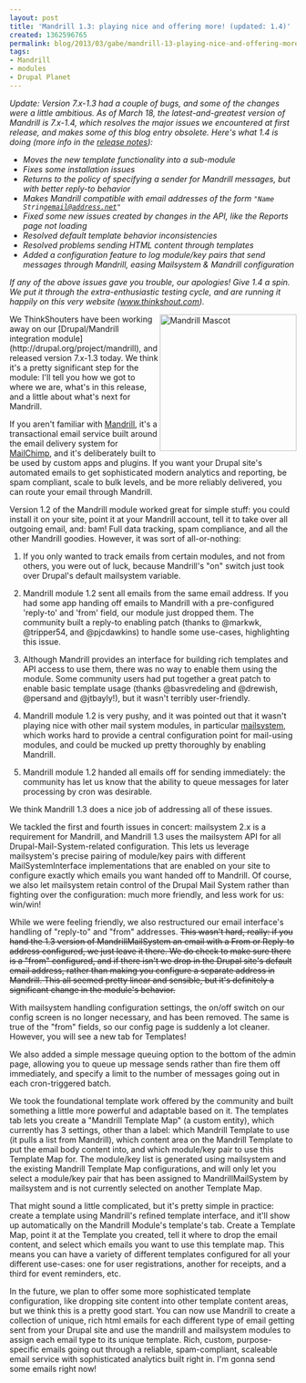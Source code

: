 ```yaml
---
layout: post
title: 'Mandrill 1.3: playing nice and offering more! (updated: 1.4)'
created: 1362596765
permalink: blog/2013/03/gabe/mandrill-13-playing-nice-and-offering-more
tags:
- Mandrill
- modules
- Drupal Planet
---
```

<i>Update: Version 7.x-1.3 had a couple of bugs, and some of the changes were a little ambitious. As of March 18, the latest-and-greatest version of Mandrill is 7.x-1.4, which resolves the major issues we encountered at first release, and makes some of this blog entry obsolete. Here's what 1.4 is doing (more info in the [release notes](http://drupal.org/node/1946388)):  

*  Moves the new template functionality into a sub-module  
*  Fixes some installation issues  
*  Returns to the policy of specifying a sender for Mandrill messages, but with better reply-to behavior  
*  Makes Mandrill compatible with email addresses of the form <code>"Name String<email@address.net>"</code>  
*  Fixed some new issues created by changes in the API, like the Reports page not loading  
*  Resolved default template behavior inconsistencies  
*  Resolved problems sending HTML content through templates  
*  Added a configuration feature to log module/key pairs that send messages through Mandrill, easing Mailsystem & Mandrill configuration

If any of the above issues gave you trouble, our apologies! Give 1.4 a spin. We put it through the extra-enthusiastic testing cycle, and are running it happily on this very website (www.thinkshout.com).</i>

<img src="http://mandrill.com/assets/images/brand/logo-shield-72695847.png" alt="Mandrill Mascot" title="Mandrill Mascot" height="240" width="240" img style="float:right"/>
We ThinkShouters have been working away on our [Drupal/Mandrill integration module](http://drupal.org/project/mandrill), and released version 7.x-1.3 today. We think it's a pretty significant step for the module: I'll tell you how we got to where we are, what's in this release, and a little about what's next for Mandrill.

If you aren't familiar with [Mandrill](https://mandrill.com/), it's a transactional email service built around the email delivery system for [MailChimp](http://mailchimp.com/), and it's deliberately built to be used by custom apps and plugins. If you want your Drupal site's automated emails to get sophisticated modern analytics and reporting, be spam compliant, scale to bulk levels, and be more reliably delivered, you can route your email through Mandrill.

Version 1.2 of the Mandrill module worked great for simple stuff: you could install it on your site, point it at your Mandrill account, tell it to take over all outgoing email, and: bam! Full data tracking, spam compliance, and all the other Mandrill goodies. However, it was sort of all-or-nothing:  

1.  If you only wanted to track emails from certain modules, and not from others, you were out of luck, because Mandrill's "on" switch just took over Drupal's default mailsystem variable.  

2.  Mandrill module 1.2 sent all emails from the same email address. If you had some app handing off emails to Mandrill with a pre-configured 'reply-to' and 'from' field, our module just dropped them. The community built a reply-to enabling patch (thanks to @markwk, @tripper54, and @pjcdawkins) to handle some use-cases, highlighting this issue.  

3.  Although Mandrill provides an interface for building rich templates and API access to use them, there was no way to enable them using the module. Some community users had put together a great patch to enable basic template usage (thanks @basvredeling and @drewish, @persand and @jtbayly!), but it wasn't terribly user-friendly.  

4.  Mandrill module 1.2 is very pushy, and it was pointed out that it wasn't playing nice with other mail system modules, in particular [mailsystem](http://drupal.org/project/mailsystem), which works hard to provide a central configuration point for mail-using modules, and could be mucked up pretty thoroughly by enabling Mandrill.  

5. Mandrill module 1.2 handed all emails off for sending immediately: the community has let us know that the ability to queue messages for later processing by cron was desirable.

We think Mandrill 1.3 does a nice job of addressing all of these issues.

We tackled the first and fourth issues in concert: mailsystem 2.x is a requirement for Mandrill, and Mandrill 1.3 uses the mailsystem API for all Drupal-Mail-System-related configuration. This lets us leverage mailsystem's precise pairing of module/key pairs with different MailSystemInterface implementations that are enabled on your site to configure exactly which emails you want handed off to Mandrill. Of course, we also let mailsystem retain control of the Drupal Mail System rather than fighting over the configuration: much more friendly, and less work for us: win/win!

While we were feeling friendly, we also restructured our email interface's handling of "reply-to" and "from" addresses. <strike>This wasn't hard, really: if you hand the 1.3 version of MandrillMailSystem an email with a From or Reply-to address configured, we just leave it there. We do check to make sure there is a "from" configured, and if there isn't we drop in the Drupal site's default email address, rather than making you configure a separate address in Mandrill. This all seemed pretty linear and sensible, but it's definitely a significant change in the module's behavior.</strike>

With mailsystem handling configuration settings, the on/off switch on our config screen is no longer necessary, and has been removed. The same is true of the "from" fields, so our config page is suddenly a lot cleaner. However, you will see a new tab for Templates!

We also added a simple message queuing option to the bottom of the admin page, allowing you to queue up message sends rather than fire them off immediately, and specify a limit to the number of messages going out in each cron-triggered batch.

We took the foundational template work offered by the community and built something a little more powerful and adaptable based on it. The templates tab lets you create a "Mandrill Template Map" (a custom entity), which currently has 3 settings, other than a label: which Mandrill Template to use (it pulls a list from Mandrill), which content area on the Mandrill Template to put the email body content into, and which module/key pair to use this Template Map for. The module/key list is generated using mailsystem and the existing Mandrill Template Map configurations, and will only let you select a module/key pair that has been assigned to MandrillMailSystem by mailsystem and is not currently selected on another Template Map.

That might sound a little complicated, but it's pretty simple in practice: create a template using Mandrill's refined template interface, and it'll show up automatically on the Mandrill Module's template's tab. Create a Template Map, point it at the Template you created, tell it where to drop the email content, and select which emails you want to use this template map. This means you can have a variety of different templates configured for all your different use-cases: one for user registrations, another for receipts, and a third for event reminders, etc. 

In the future, we plan to offer some more sophisticated template configuration, like dropping site content into other template content areas, but we think this is a pretty good start. You can now use Mandrill to create a collection of unique, rich html emails for each different type of email getting sent from your Drupal site and use the mandrill and mailsystem modules to assign each email type to its unique template. Rich, custom, purpose-specific emails going out through a reliable, spam-compliant, scaleable email service with sophisticated analytics built right in. I'm gonna send some emails right now!

